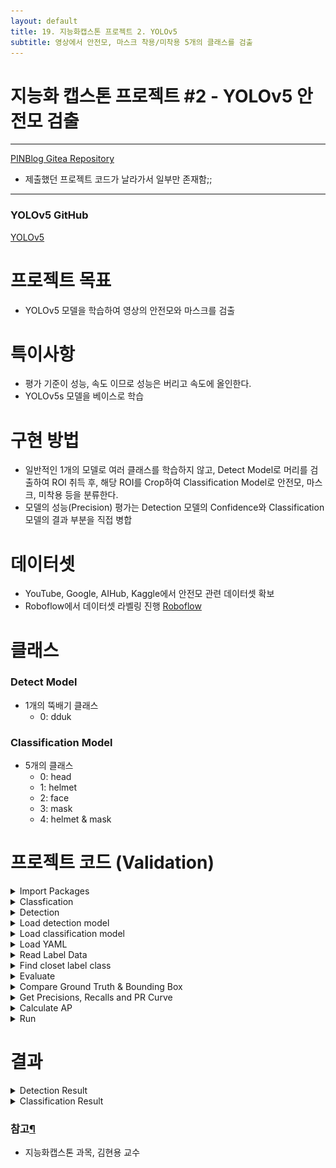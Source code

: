 ```yaml
---
layout: default
title: 19. 지능화캡스톤 프로젝트 2. YOLOv5
subtitle: 영상에서 안전모, 마스크 착용/미착용 5개의 클래스를 검출
---
```


# 지능화 캡스톤 프로젝트 #2 - YOLOv5 안전모 검출

-----


[PINBlog Gitea Repository](https://gitea.pinblog.codes/CBNU/19_YOLOv5)
* 제출했던 프로젝트 코드가 날라가서 일부만 존재함;;

-----

### YOLOv5 GitHub
[YOLOv5](https://github.com/ultralytics/yolov5)


# 프로젝트 목표
* YOLOv5 모델을 학습하여 영상의 안전모와 마스크를 검출

# 특이사항
* 평가 기준이 성능, 속도 이므로 성능은 버리고 속도에 올인한다.
* YOLOv5s 모델을 베이스로 학습

# 구현 방법
* 일반적인 1개의 모델로 여러 클래스를 학습하지 않고, Detect Model로 머리를 검출하여 ROI 취득 후,
해당 ROI를 Crop하여 Classification Model로 안전모, 마스크, 미착용 등을 분류한다.
* 모델의 성능(Precision) 평가는 Detection 모델의 Confidence와 Classification 모델의 결과 부분을 직접 병합

# 데이터셋
* YouTube, Google, AIHub, Kaggle에서 안전모 관련 데이터셋 확보
* Roboflow에서 데이터셋 라벨링 진행
[Roboflow](https://roboflow.com/)

# 클래스
### Detect Model
* 1개의 뚝배기 클래스
    * 0: dduk

### Classification Model
* 5개의 클래스
    * 0: head
    * 1: helmet
    * 2: face
    * 3: mask
    * 4: helmet & mask

# 프로젝트 코드 (Validation)

<details>
<summary>Import Packages</summary>
<div markdown="1">


``` python

import os
import time
import cv2
import math
import numpy as np
%matplotlib inline
import matplotlib.pyplot as plt
import torch
import torch.nn.functional as F
from torchvision import transforms
from sklearn.metrics import accuracy_score
import yaml

device = torch.device('cuda' if torch.cuda.is_available() else 'cpu')

```

</div>
</details>

<details>
<summary>Classfication</summary>
<div markdown="1">


``` python

def crop_and_classify(img, boxes, classification_model, transform):
    # classification_model.to(device)
    # classification_model.eval()
    
    for box in boxes:
        x1, y1, x2, y2 = box
        # Expand the bounding box by 10%
        width = x2 - x1
        height = y2 - y1
        x1 = max(int(x1 - 0.1 * width), 0)
        y1 = max(int(y1 - 0.1 * height), 0)
        x2 = min(int(x2 + 0.1 * width), img.shape[1] - 1)
        y2 = min(int(y2 + 0.1 * height), img.shape[0] - 1)

        # Crop the image
        cropped_img = img[y1:y2, x1:x2]

        # Transform the image to fit the input size of the classification model
        transformed_img = transform(cropped_img)
        transformed_img = transformed_img.unsqueeze(0)

        # Classify the cropped image
        with torch.no_grad():
            outputs = classification_model(transformed_img)
            _, predicted = torch.max(outputs.data, 1)
            confidence = torch.nn.functional.softmax(outputs, dim=1)[0][predicted].item()

        # Print the classification result
        print(f"Class: {predicted.item()}, Confidence: {confidence:.2f}")

        # Draw the bounding box and classification result on the image
        cv2.rectangle(img, (x1, y1), (x2, y2), (0, 255, 0), 2)
        cv2.putText(img, f"Class: {predicted.item()}, Confidence: {confidence:.2f}", (x1, y1 - 10), cv2.FONT_HERSHEY_SIMPLEX, 0.9, (0,255,0), 2)
    return img

```

</div>
</details>


<details>
<summary>Detection</summary>
<div markdown="1">


``` python

def run_detection_model(img, model_detect):
    # img = transforms.ToTensor()(img).unsqueeze(0).to(device)  # Convert image to tensor and add batch dimension
    # model_detect.eval()  # Set model to evaluation mode
    img = transforms.ToTensor()(img).unsqueeze(0)
    
    # Move the model to the GPU
    model_detect = model_detect.to(device)

    # Run inference
    with torch.no_grad():
        detections = model_detect(img)

    # Extract bounding boxes and confidence scores
    boxes = detections.pred[0][:, :4].cpu().numpy().tolist()
    scores = detections.pred[0][:, 4].cpu().numpy().tolist()

    return boxes, scores


```

</div>
</details>


<details>
<summary>Load detection model</summary>
<div markdown="1">


``` python

weights_detect = "C:/Users/pinb/Desktop/pytorch/yolov5/runs/train/dduk_64_/weights/best.pt"
model_detect = torch.hub.load('ultralytics/yolov5', 'custom', path=weights_detect)
model_detect = model_detect.to(device).eval()

```

``` planetext

Using cache found in C:\Users\pinb/.cache\torch\hub\ultralytics_yolov5_master
YOLOv5  2023-6-12 Python-3.10.9 torch-1.12.1 CUDA:0 (NVIDIA GeForce RTX 3060, 12288MiB)

Fusing layers... 
Model summary: 157 layers, 7012822 parameters, 0 gradients, 15.8 GFLOPs
Adding AutoShape... 

```

</div>
</details>


<details>
<summary>Load classification model</summary>
<div markdown="1">


``` python

weights_cls = "C:/Users/pinb/Desktop/pytorch/yolov5/runs/train-cls/dduk_cls3/weights/best.pt"
model_cls = torch.hub.load('ultralytics/yolov5', 'custom', path=weights_cls)
model_cls = model_cls.to(device).eval()

```

``` planetext

Using cache found in C:\Users\pinb/.cache\torch\hub\ultralytics_yolov5_master
YOLOv5  2023-6-12 Python-3.10.9 torch-1.12.1 CUDA:0 (NVIDIA GeForce RTX 3060, 12288MiB)

Fusing layers... 
Model summary: 117 layers, 4173093 parameters, 0 gradients, 10.4 GFLOPs
WARNING  YOLOv5 ClassificationModel is not yet AutoShape compatible. You must pass torch tensors in BCHW to this model, i.e. shape(1,3,224,224).

```

</div>
</details>


<details>
<summary>Load YAML</summary>
<div markdown="1">


``` python

# # YAML 파일 경로
yaml_path = "C:/Users/pinb/Desktop/pytorch/yolov5/runs/detect/test/data.yaml"

def read_dataset_paths(file_path):
    with open(file_path, 'r') as file:
        data = yaml.safe_load(file)
    test_path = data.get('test')
    train_path = data.get('train')
    val_path = data.get('val')
 
    return  os.path.join(os.path.dirname(file_path), val_path)

# # YAML 파일에서 데이터셋 경로 읽기
val_path = read_dataset_paths(yaml_path)

# 이미지가 있는 폴더 경로
folder_path = val_path
result_path = os.path.join(folder_path, "result")
# folder_path = "C:/Users/pinb/Desktop/pytorch/yolov5/runs/detect/test/"
# result_path = "C:/Users/pinb/Desktop/pytorch/yolov5/runs/detect/test/result"

def get_image_and_label_paths(folder_path):
    image_paths = []
    label_paths = []
    for file_name in os.listdir(folder_path):
        if file_name.endswith(".bmp") or file_name.endswith(".jpg") or file_name.endswith(".png"):
            image_path = os.path.join(folder_path, file_name)
            image_paths.append(image_path)
            file_name = os.path.splitext(file_name)[0] + ".txt"
            label_path = folder_path.replace("images", "labels")
            label_path = os.path.join(label_path, file_name)
            if os.path.exists(label_path):
                label_paths.append(label_path)
            else:
                label_paths.append("")

    return image_paths, label_paths

# 폴더 내의 이미지 파일 경로들을 가져옴
image_paths, label_paths = get_image_and_label_paths(folder_path)

if not os.path.exists(result_path):
    os.makedirs(result_path)

```

</div>
</details>


<details>
<summary>Read Label Data</summary>
<div markdown="1">


``` python

def read_label(label_path):
    labels = []
    with open(label_path, 'r') as file:
        lines = file.readlines()
        for line in lines:
            label = line.strip().split(' ')
            label_class = int(label[0])
            bounding_box = tuple(map(float, label[1:]))
            labels.append((label_class, bounding_box))
    return labels

```

</div>
</details>


<details>
<summary>Find closet label class</summary>
<div markdown="1">


``` python

def find_closest_label_class(pred_box, labels):
    min_distance = float('inf')
    closest_class = -1

    for i, label in enumerate(labels):
        label_box = label[1]
        label_center_x = (label_box[0] + label_box[2]) / 2
        label_center_y = (label_box[1] + label_box[3]) / 2

        pred_center_x = (pred_box[0] + pred_box[2]) / 2
        pred_center_y = (pred_box[1] + pred_box[3]) / 2

        distance = math.sqrt((label_center_x - pred_center_x) ** 2 + (label_center_y - pred_center_y) ** 2)

        if distance < min_distance:
            min_distance = distance
            closest_class = label[0]

    return closest_class

```

</div>
</details>



<details>
<summary>Evaluate</summary>
<div markdown="1">


``` python

lst_result = [[],[],[],[],[]] # class 0~4
eval_times = []

def Evaluate(model_detect, model_cls, img, img_name, labels, output=True):
    height, width, _ = img.shape
    expand_ratio = 0.5  # The ratio to expand the ROI area

    # Inference detection model
    start_time = time.time()
    results = model_detect(img)

    # For each detection, crop the ROI and classify it
    for *box, detect_conf, cls in results.xyxy[0]:
        x1, y1, x2, y2 = map(int, box)
        fbox = map(float, box)

        # Calculate the width and height of the bounding box
        bbox_width = x2 - x1
        bbox_height = y2 - y1
        roi = (x1, y1, bbox_width, bbox_height)

        # Calculate the expanded coordinates
        x1_expanded = max(0, x1 - int(bbox_width * expand_ratio))
        y1_expanded = max(0, y1 - int(bbox_height * expand_ratio))
        x2_expanded = min(width, x2 + int(bbox_width * expand_ratio))
        y2_expanded = min(height, y2 + int(bbox_height * expand_ratio))

        roi_flat = (x1_expanded, 
                    y1_expanded, 
                    bbox_width + int(bbox_width * expand_ratio) * 2, 
                    bbox_height + int(bbox_height * expand_ratio) * 2)

        # Crop the expanded ROI from the image
        # roi = img[y1:y2, x1:x2]
        roi_expanded = img.copy()
        roi_expanded = roi_expanded[y1_expanded:y2_expanded, x1_expanded:x2_expanded]
        roi_expanded = cv2.resize(roi_expanded, (224, 224))

        # Convert numpy array to torch tensor, and normalize pixel values
        roi_expanded = torch.from_numpy(roi_expanded).float().div(255.0)

        # Reshape tensor to (channels, height, width)
        roi_expanded = roi_expanded.permute(2, 0, 1)

        # Add an extra dimension for the batch
        roi_expanded = roi_expanded.unsqueeze(0)

        # Move roi_expanded to the same device as class_model
        roi_expanded = roi_expanded.to(device)
        class_result = model_cls(roi_expanded)

        # classfication result
        probabilities = F.softmax(class_result, dim=1)
        max_confidence, max_indices = torch.max(probabilities, dim=1)
        class_pred = max_indices.item()
        class_conf = max_confidence.item()

        # confidence
        total_conf = (detect_conf + class_conf) * 0.5

        # label - class
        class_gt = find_closest_label_class((x1, y1, x2, y2), labels)

        # append (class, confidence, bounding box)
        lst_result[class_pred].append((class_pred, class_gt, total_conf, (x1, y1, x2, y2)))

        # Put classification result on each ROI
        thin = 1
        color = ()
        if class_pred == 0: # head
            color = (0, 0, 255)
        elif class_pred == 1: # helmet
            color = (255, 0, 0)
        elif class_pred == 2: # face
            color = (0, 255, 0)
        elif class_pred == 3: # mask
            color = (255, 0, 255)
        elif class_pred == 4: # helmet & mask
            color = (255, 255, 0)
        cv2.putText(img, f'{class_pred}: {total_conf}', (x1, y1 - 10), cv2.FONT_HERSHEY_SIMPLEX, 0.5, color, thin)
        # cv2.rectangle(img, roi_flat, color, thin)
        cv2.rectangle(img, roi, color, thin)
        if output is True:
            print(f'{img_name}\'s det + cls result [{class_pred}]: {total_conf}%, {roi}:')

    end_time = time.time()
    total_time = end_time - start_time
    eval_times.append(total_time)
    if output is True:
        print(f'Detect + Classfication Time: {total_time}s')

    # Save image
    cv2.imwrite(f'{result_path}/{img_name}_rst.jpg', img)


```

</div>
</details>



<details>
<summary>Compare Ground Truth & Bounding Box</summary>
<div markdown="1">


``` python

# Class
# 0: head
# 1: helmet
# 2: face
# 3: mask
# 4: helmet & mask

def CompareClass(pr, gt):
    if gt == 0: # head or face
        if pr == 0 or pr == 2:
            return True
        else:
            False
    elif gt == 1: # helmet or mask
        if pr == 1 or pr == 3 or pr == 4:
            return True
        else:
            return False

```

``` python

def CompareGTandBox(predict, setting_mAP=0):
    # 0: mAP@.5, 1: mAP@.5:.95 0
    # 비교하여 TP와 FP 구분
    results = []

    tp_cnt = 0
    fp_cnt = 0
    totalbox_cnt = 0
    targetbox_cnt = len(predict)

    for p_class, gt_class, confidence, p_box in predict:
        if CompareClass(p_class, gt_class):
            # iou = calculate_iou(p_box, l_box)
            # iou = confidence
            if setting_mAP == 0: # mAP@.5
                if confidence >= 0.5:
                    # True Positive (TP)
                    tp_cnt = tp_cnt + 1
                    totalbox_cnt = totalbox_cnt +1
                    # class, confidence, boudingbox, TP/FP, precision, recall
                    results.append((p_class, confidence, p_box, True, tp_cnt/totalbox_cnt, tp_cnt/targetbox_cnt))
            elif setting_mAP == 1: # mAP@.5:.95
                if confidence >= 0.5 and confidence < 0.95:
                    # True Positive (TP)
                    tp_cnt = tp_cnt + 1
                    totalbox_cnt = totalbox_cnt + 1
                    # class, confidence, boudingbox, TP/FP, precision, recall
                    results.append((p_class, confidence, p_box, True, tp_cnt/totalbox_cnt, tp_cnt/targetbox_cnt))
            else: # all P, R
                tp_cnt = tp_cnt + 1
                totalbox_cnt = totalbox_cnt + 1
                results.append((p_class, confidence, p_box, True, tp_cnt/totalbox_cnt, tp_cnt/targetbox_cnt))
            
        else:
            # False Positive (FP)
            totalbox_cnt = totalbox_cnt + 1
            results.append((p_class, confidence, p_box, False, tp_cnt/totalbox_cnt, tp_cnt/targetbox_cnt))

    return results

```

</div>
</details>


<details>
<summary>Get Precisions, Recalls and PR Curve</summary>
<div markdown="1">


``` python

def GetPR(results):
    results = sorted(results, key=lambda x: x[5], reverse=True)
    # results = sorted(results, key=lambda x: x[1], reverse=True)
    precisions = [item[4] for item in results]
    recalls = [item[5] for item in results]

    return precisions, recalls

```

</div>
</details>


<details>
<summary>Calculate AP</summary>
<div markdown="1">


``` python

def calculate_AP(precisions, recalls):
    assert len(recalls) == len(precisions)

    sorted_indices = sorted(range(len(recalls)), key=lambda i: recalls[i])
    sorted_precisions = [precisions[i] for i in sorted_indices]
    sorted_recalls = [recalls[i] for i in sorted_indices]

    ap = 0
    for i in range(1, len(sorted_recalls)):
        recall_diff = sorted_recalls[i] - sorted_recalls[i-1]
        ap += recall_diff * (sorted_precisions[i] + sorted_precisions[i-1]) * 0.5

    return ap

```

</div>
</details>


<details>
<summary>Run</summary>
<div markdown="1">


``` python

lst_result = [[],[],[],[],[]] # class 0~4
eval_times = []

for i in range(0, len(image_paths)):
    # Image name
    img_dir = os.path.dirname(image_paths[i])
    img_name = os.path.basename(image_paths[i])

    # Load image
    img = cv2.imread(image_paths[i]) 
    img = cv2.resize(img, (640, 640))
    labels = read_label(label_paths[i])
    Evaluate(model_detect, model_cls, img, img_name, labels, False)

Ps = []
Rs = []
ap5s = []
ap95s = []

# Class
# 0: head
# 1: helmet
# 2: face
# 3: mask
# 4: helmet & mask

# each class result
class_len = len(lst_result)

for i in range(0, class_len): 
    results_all = CompareGTandBox(lst_result[i], -1) # all P, R
    results_5 = CompareGTandBox(lst_result[i], 0) # mAP@.5
    results_95 = CompareGTandBox(lst_result[i], 1) # mAP@.5:.95

    p, r = GetPR(results_all)
    p1, r1 = GetPR(results_5)
    p2, r2 = GetPR(results_95)
    ap1 = calculate_AP(p1, r1)
    ap2 = calculate_AP(p2, r2)
    # print(p1)
    # print(r1)
    # print(p2)
    # print(r2)
    if len(p) != 0:
        p = sum(p) / len(p)
    else:
        p = 0
    if len(r) != 0:
        r = sum(r) / len(r)
    else:
        r = 0

    Ps.append(p)
    Rs.append(r)
    ap5s.append(ap1)
    ap95s.append(ap2)
    print(f'Class {i}')
    print(f'meanP:', p)
    print(f'meanR:', r)
    print(f"AP@.5:", ap1)
    print(f"AP@.5:.95:", ap2)

    fig, axs = plt.subplots(1, 2, figsize=(8, 4))
    axs[0].plot(r1, p1)
    axs[0].set_xlabel('Recall')
    axs[0].set_ylabel('Precision')
    axs[1].plot(r2, p2)
    axs[1].set_xlabel('Recall')
    axs[1].set_ylabel('Precision')
    plt.suptitle(f'Class {i} Precision-Recall Curve (mAP@.5, mAP@.5:.95)')
    print()
    
# plt.tight_layout()
plt.show()

mP = sum(Ps) / class_len
mR = sum(Rs) / class_len
mAP_5 = sum(ap5s) / class_len
mAP_95 = sum(ap95s) / class_len
mean_time = sum(eval_times) / len(eval_times)

print(f'==> Union Model (Detection + Classification) - 5 classes')
print(f'[mean Precisions] {mP}')
print(f'[mean Recalls] {mR}')
print(f'[mAP@.5] {mAP_5}')
print(f'[mAP@.5:.95] {mAP_95}')
print(f'[mean time] {mean_time}s')
print()


#### Convert to evaluate ####

# Class
# 0: head
# 1: helmet
# 2: face
# 3: mask
# 4: helmet & mask

# => Model 1: (0, 2, 3) - head, (1, 4) - helmet 
# => Model 2: (0, 1, 2) - face, (3, 4) - mask 

print(f'==> Convert to Model 1')
print(f'[mean Precisions] {((Ps[0] + Ps[2] + Ps[3]) / 3 + (Ps[1] + Ps[4]) / 2) / 2}')
print(f'[mean Recalls] {((Rs[0] + Rs[2] + Rs[3]) / 3 + (Rs[1] + Rs[4]) / 2) / 2}')
print(f'[mAP@.5] {((ap5s[0] + ap5s[2] + ap5s[3]) / 3 + (ap5s[1] + ap5s[4]) / 2) / 2}')
print(f'[mAP@.5:.95] {((ap95s[0] + ap95s[2] + ap95s[3]) / 3 + (ap95s[1] + ap95s[4]) / 2) / 2}')
print(f'[mean time] {mean_time}s')
print()

print(f'==> Convert to Model 2')
print(f'[mean Precisions] {((Ps[0] + Ps[1] + Ps[2]) / 3 + (Ps[3] + Ps[4]) / 2) / 2}')
print(f'[mean Recalls] {((Rs[0] + Rs[1] + Rs[2]) / 3 + (Rs[3] + Rs[4]) / 2) / 2}')
print(f'[mAP@.5] {((ap5s[0] + ap5s[1] + ap5s[2]) / 3 + (ap5s[3] + ap5s[4]) / 3) / 2}')
print(f'[mAP@.5:.95] {((ap95s[0] + ap95s[1] + ap95s[2]) / 3 + (ap95s[3] + ap95s[4]) / 2)}')
print(f'[mean time] {mean_time}s')
print()

```


``` planetext

Class 0
meanP: 0.2451500387154128
meanR: 0.1266693073789041
AP@.5: 0.056300405455419165
AP@.5:.95: 0.056300405455419165

Class 1
meanP: 0.8831870385742567
meanR: 0.43243055555555554
AP@.5: 0.6344911937169155
AP@.5:.95: 0.6344911937169155

Class 2
meanP: 0
meanR: 0
AP@.5: 0
AP@.5:.95: 0

Class 3
meanP: 0.8349450369473351
meanR: 0.40800165622897366
AP@.5: 0.591933273620593
AP@.5:.95: 0.591933273620593

Class 4
...
meanR: 0.43473958333333357
AP@.5: 0.727062010345605
AP@.5:.95: 0.727062010345605

```

![output1](/assets/img/yolooutput1.png)
![output2](/assets/img/yolooutput2.png)
![output3](/assets/img/yolooutput3.png)
![output4](/assets/img/yolooutput4.png)
![output5](/assets/img/yolooutput5.png)


``` planetext

==> Union Model (Detection + Classification) - 5 classes
[mean Precisions] 0.5704349663931353
[mean Recalls] 0.2803682204993534
[mAP@.5] 0.40195737662770653
[mAP@.5:.95] 0.40195737662770653
[mean time] 0.042649137104018055s

==> Convert to Model 1
[mean Precisions] 0.6230357850195234
[mean Recalls] 0.3059043619902019
[mAP@.5] 0.4484272475282988
[mAP@.5:.95] 0.4484272475282988
[mean time] 0.042649137104018055s

==> Convert to Model 2
[mean Precisions] 0.6190156182172799
[mean Recalls] 0.30386862037965345
[mAP@.5] 0.3349644805230888
[mAP@.5:.95] 0.8897615083738772
[mean time] 0.042649137104018055s


```

</div>
</details>


# 결과

<details>
<summary>Detection Result</summary>
<div markdown="1">

![Confusion Matrix](/assets/img/confusion_matrix.png)
![F1-Curve](/assets/img/F1_curve.png)
![PR-Curve](/assets/img/PR_curve.png)
![Results](/assets/img/results.png)
![Train-Batch](/assets/img/train_batch0.jpg)
![Val-Batch](/assets/img/val_batch0_pred.jpg)

</div>
</details>

<details>
<summary>Classification Result</summary>
<div markdown="1">

![Train-Images](/assets/img/train_images.jpg)
![Test-Images](/assets/img/test_images.jpg)

</div>
</details>


### 참고[¶]()

- 지능화캡스톤 과목, 김현용 교수
